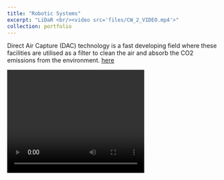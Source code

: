 ```yaml
---
title: "Robotic Systems"
excerpt: "LiDaR <br/><video src='files/CW_2_VIDEO.mp4'>"
collection: portfolio
---
```


Direct Air Capture (DAC) technology is a fast developing field where these facilities are utilised as a filter to clean the air and absorb the CO2 emissions from the environment. [here](https://github.com/odysseasb12/odysseasb12.github.io/blob/master/files/annotated-DAC%20Facility%2055-%20Project%20Final%20Report%20.pdf)

<video controls width="320" height="240">
  <source src=" files/CW_2_VIDEO.mp4" type="video/mp4">
</video>
